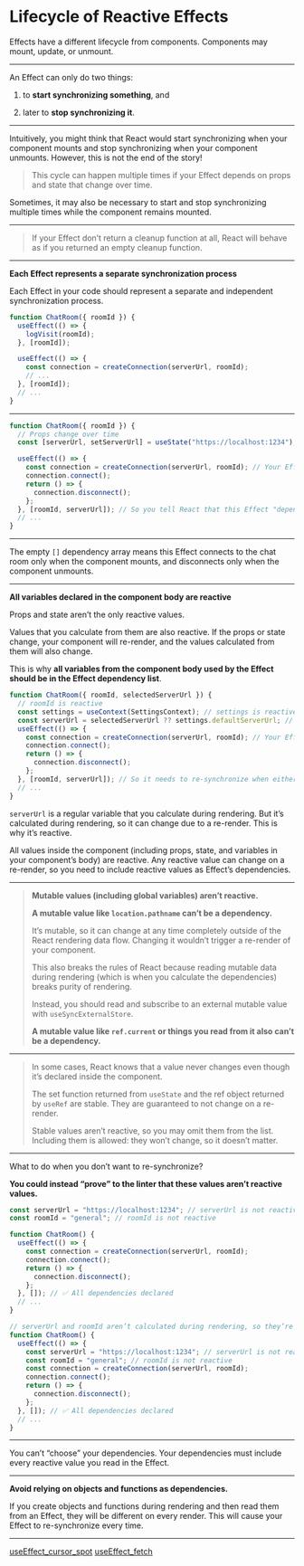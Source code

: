 # Lifecycle of Reactive Effects

Effects have a different lifecycle from components. Components may mount, update, or unmount.

---

An Effect can only do two things:

1. to **start synchronizing something**, and

2. later to **stop synchronizing it**.

---

Intuitively, you might think that React would start synchronizing when your component mounts and stop synchronizing when your component unmounts. However, this is not the end of the story!

> This cycle can happen multiple times if your Effect depends on props and state that change over time.

Sometimes, it may also be necessary to start and stop synchronizing multiple times while the component remains mounted.

---

> If your Effect don’t return a cleanup function at all, React will behave as if you returned an empty cleanup function.

---

**Each Effect represents a separate synchronization process**

Each Effect in your code should represent a separate and independent synchronization process.

```js
function ChatRoom({ roomId }) {
  useEffect(() => {
    logVisit(roomId);
  }, [roomId]);

  useEffect(() => {
    const connection = createConnection(serverUrl, roomId);
    // ...
  }, [roomId]);
  // ...
}
```

---

```js
function ChatRoom({ roomId }) {
  // Props change over time
  const [serverUrl, setServerUrl] = useState("https://localhost:1234"); // State may change over time

  useEffect(() => {
    const connection = createConnection(serverUrl, roomId); // Your Effect reads props and state
    connection.connect();
    return () => {
      connection.disconnect();
    };
  }, [roomId, serverUrl]); // So you tell React that this Effect "depends on" on props and state
  // ...
}
```

---

The empty `[]` dependency array means this Effect connects to the chat room only when the component mounts, and disconnects only when the component unmounts.

---

**All variables declared in the component body are reactive**

Props and state aren’t the only reactive values.

Values that you calculate from them are also reactive.
If the props or state change, your component will re-render, and the values calculated from them will also change.

This is why **all variables from the component body used by the Effect should be in the Effect dependency list**.

```js
function ChatRoom({ roomId, selectedServerUrl }) {
  // roomId is reactive
  const settings = useContext(SettingsContext); // settings is reactive
  const serverUrl = selectedServerUrl ?? settings.defaultServerUrl; // serverUrl is reactive
  useEffect(() => {
    const connection = createConnection(serverUrl, roomId); // Your Effect reads roomId and serverUrl
    connection.connect();
    return () => {
      connection.disconnect();
    };
  }, [roomId, serverUrl]); // So it needs to re-synchronize when either of them changes!
  // ...
}
```

`serverUrl` is a regular variable that you calculate during rendering. But it’s calculated during rendering, so it can change due to a re-render. This is why it’s reactive.

All values inside the component (including props, state, and variables in your component’s body) are reactive.
Any reactive value can change on a re-render, so you need to include reactive values as Effect’s dependencies.

---

> **Mutable values (including global variables) aren’t reactive.**
>
> **A mutable value like `location.pathname` can’t be a dependency.**
>
> It’s mutable, so it can change at any time completely outside of the React rendering data flow.
> Changing it wouldn’t trigger a re-render of your component.
>
> This also breaks the rules of React because reading mutable data during rendering (which is when you calculate the dependencies) breaks purity of rendering.
>
> Instead, you should read and subscribe to an external mutable value with `useSyncExternalStore`.
>
> **A mutable value like `ref.current` or things you read from it also can’t be a dependency.**

---

> In some cases, React knows that a value never changes even though it’s declared inside the component.
>
> The set function returned from `useState` and the ref object returned by `useRef` are stable.
> They are guaranteed to not change on a re-render.
>
> Stable values aren’t reactive, so you may omit them from the list.
> Including them is allowed: they won’t change, so it doesn’t matter.

---

What to do when you don’t want to re-synchronize?

**You could instead “prove” to the linter that these values aren’t reactive values.**

```js
const serverUrl = "https://localhost:1234"; // serverUrl is not reactive
const roomId = "general"; // roomId is not reactive

function ChatRoom() {
  useEffect(() => {
    const connection = createConnection(serverUrl, roomId);
    connection.connect();
    return () => {
      connection.disconnect();
    };
  }, []); // ✅ All dependencies declared
  // ...
}
```

```js
// serverUrl and roomId aren’t calculated during rendering, so they’re not reactive:
function ChatRoom() {
  useEffect(() => {
    const serverUrl = "https://localhost:1234"; // serverUrl is not reactive
    const roomId = "general"; // roomId is not reactive
    const connection = createConnection(serverUrl, roomId);
    connection.connect();
    return () => {
      connection.disconnect();
    };
  }, []); // ✅ All dependencies declared
  // ...
}
```

---

You can’t “choose” your dependencies. Your dependencies must include every reactive value you read in the Effect.

---

**Avoid relying on objects and functions as dependencies.**

If you create objects and functions during rendering and then read them from an Effect, they will be different on every render.
This will cause your Effect to re-synchronize every time.

---

[useEffect_cursor_spot](https://codesandbox.io/s/useeffect-cursor-spot-48gqd3)
[useEffect_fetch](https://codesandbox.io/s/useeffect-fetch-wh7knw)
